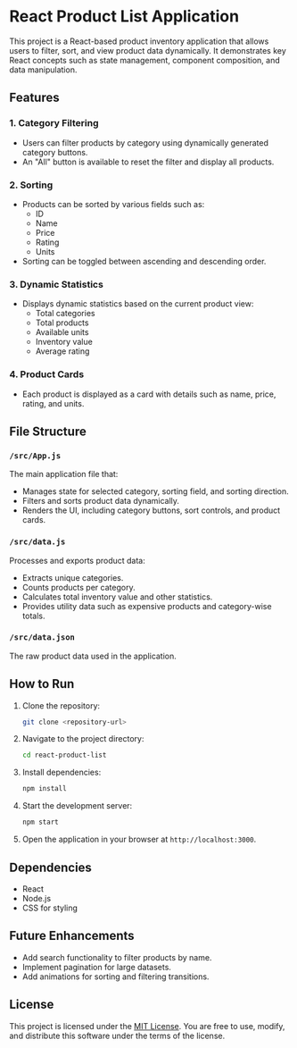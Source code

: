 # React Product List Application

This project is a React-based product inventory application that allows users to filter, sort, and view product data dynamically. It demonstrates key React concepts such as state management, component composition, and data manipulation.

## Features

### 1. **Category Filtering**
- Users can filter products by category using dynamically generated category buttons.
- An "All" button is available to reset the filter and display all products.

### 2. **Sorting**
- Products can be sorted by various fields such as:
    - ID
    - Name
    - Price
    - Rating
    - Units
- Sorting can be toggled between ascending and descending order.

### 3. **Dynamic Statistics**
- Displays dynamic statistics based on the current product view:
    - Total categories
    - Total products
    - Available units
    - Inventory value
    - Average rating

### 4. **Product Cards**
- Each product is displayed as a card with details such as name, price, rating, and units.

## File Structure

### `/src/App.js`
The main application file that:
- Manages state for selected category, sorting field, and sorting direction.
- Filters and sorts product data dynamically.
- Renders the UI, including category buttons, sort controls, and product cards.

### `/src/data.js`
Processes and exports product data:
- Extracts unique categories.
- Counts products per category.
- Calculates total inventory value and other statistics.
- Provides utility data such as expensive products and category-wise totals.

### `/src/data.json`
The raw product data used in the application.

## How to Run

1. Clone the repository:
     ```bash
     git clone <repository-url>
     ```
2. Navigate to the project directory:
     ```bash
     cd react-product-list
     ```
3. Install dependencies:
     ```bash
     npm install
     ```
4. Start the development server:
     ```bash
     npm start
     ```
5. Open the application in your browser at `http://localhost:3000`.

## Dependencies
- React
- Node.js
- CSS for styling

## Future Enhancements
- Add search functionality to filter products by name.
- Implement pagination for large datasets.
- Add animations for sorting and filtering transitions.

## License
This project is licensed under the [MIT License](https://opensource.org/licenses/MIT). You are free to use, modify, and distribute this software under the terms of the license.
